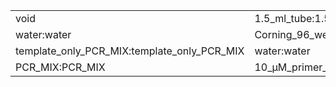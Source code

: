 ||||
|----|----|----|
|void|1.5_ml_tube:1.5_ml_tube|Unknown:Unknown|
|water:water|Corning_96_well_PCR_plate:Corning_96_well_PCR_plate|Unknown:Unknown|
|template_only_PCR_MIX:template_only_PCR_MIX|water:water|sample_DNAs:sample_DNAs|
|PCR_MIX:PCR_MIX|10_μM_primer_F:10_μM_primer_F|10_μM_primer_R:10_μM_primer_R|
